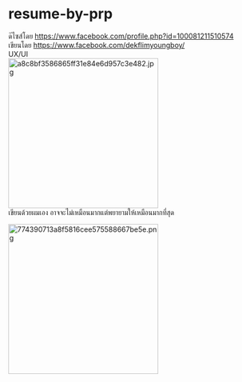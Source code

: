 # resume-by-prp
ด๊ไซส์โดย https://www.facebook.com/profile.php?id=100081211510574 
<br>
เขียนโดย https://www.facebook.com/dekflimyoungboy/
<br>
UX/UI <br>
<img src="https://www.img.in.th/images/a8c8bf3586865ff31e84e6d957c3e482.jpg" height="300" width="300" alt="a8c8bf3586865ff31e84e6d957c3e482.jpg" border="0" />
<br>
เขียนด้วยผมเอง อาจจะไม่เหมือนมากแต่พยายามให้เหมือนมากที่สุด <br> 

<img src="https://www.img.in.th/images/774390713a8f5816cee575588667be5e.png" height="300" width="300" alt="774390713a8f5816cee575588667be5e.png" border="0" />
